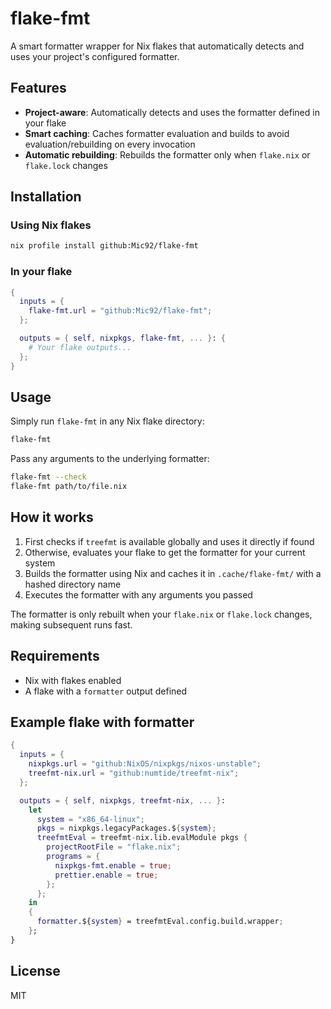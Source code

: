 # flake-fmt

A smart formatter wrapper for Nix flakes that automatically detects and uses your project's configured formatter.

## Features

- **Project-aware**: Automatically detects and uses the formatter defined in your flake
- **Smart caching**: Caches formatter evaluation and builds to avoid evaluation/rebuilding on every invocation
- **Automatic rebuilding**: Rebuilds the formatter only when `flake.nix` or `flake.lock` changes

## Installation

### Using Nix flakes

```bash
nix profile install github:Mic92/flake-fmt
```

### In your flake

```nix
{
  inputs = {
    flake-fmt.url = "github:Mic92/flake-fmt";
  };

  outputs = { self, nixpkgs, flake-fmt, ... }: {
    # Your flake outputs...
  };
}
```

## Usage

Simply run `flake-fmt` in any Nix flake directory:

```bash
flake-fmt
```

Pass any arguments to the underlying formatter:

```bash
flake-fmt --check
flake-fmt path/to/file.nix
```

## How it works

1. First checks if `treefmt` is available globally and uses it directly if found
2. Otherwise, evaluates your flake to get the formatter for your current system
3. Builds the formatter using Nix and caches it in `.cache/flake-fmt/` with a hashed directory name
4. Executes the formatter with any arguments you passed

The formatter is only rebuilt when your `flake.nix` or `flake.lock` changes, making subsequent runs fast.

## Requirements

- Nix with flakes enabled
- A flake with a `formatter` output defined

## Example flake with formatter

```nix
{
  inputs = {
    nixpkgs.url = "github:NixOS/nixpkgs/nixos-unstable";
    treefmt-nix.url = "github:numtide/treefmt-nix";
  };

  outputs = { self, nixpkgs, treefmt-nix, ... }:
    let
      system = "x86_64-linux";
      pkgs = nixpkgs.legacyPackages.${system};
      treefmtEval = treefmt-nix.lib.evalModule pkgs {
        projectRootFile = "flake.nix";
        programs = {
          nixpkgs-fmt.enable = true;
          prettier.enable = true;
        };
      };
    in
    {
      formatter.${system} = treefmtEval.config.build.wrapper;
    };
}
```

## License

MIT
